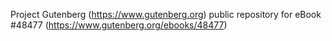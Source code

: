 Project Gutenberg (https://www.gutenberg.org) public repository for eBook #48477 (https://www.gutenberg.org/ebooks/48477)
